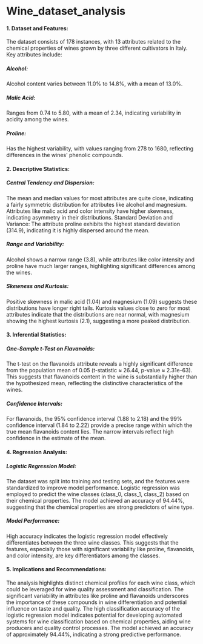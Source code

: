 # Wine_dataset_analysis

<h4>1. Dataset and Features:</h4>
   
The dataset consists of 178 instances, with 13 attributes related to the chemical properties of wines grown by three different cultivators in Italy.
Key attributes include:
<h5>Alcohol:</h5> Alcohol content varies between 11.0% to 14.8%, with a mean of 13.0%.
<h5>Malic Acid:</h5> Ranges from 0.74 to 5.80, with a mean of 2.34, indicating variability in acidity among the wines.
<h5>Proline:</h5> Has the highest variability, with values ranging from 278 to 1680, reflecting differences in the wines' phenolic compounds.

<h4>2. Descriptive Statistics:</h4>
   
<h5>Central Tendency and Dispersion:</h5>
The mean and median values for most attributes are quite close, indicating a fairly symmetric distribution for attributes like alcohol and magnesium.
Attributes like malic acid and color intensity have higher skewness, indicating asymmetry in their distributions.
Standard Deviation and Variance: The attribute proline exhibits the highest standard deviation (314.9), indicating it is highly dispersed around the mean.
<h5>Range and Variability:</h5>
Alcohol shows a narrow range (3.8), while attributes like color intensity and proline have much larger ranges, highlighting significant differences among the wines.
<h5>Skewness and Kurtosis:</h5>
Positive skewness in malic acid (1.04) and magnesium (1.09) suggests these distributions have longer right tails.
Kurtosis values close to zero for most attributes indicate that the distributions are near normal, with magnesium showing the highest kurtosis (2.1), suggesting a more peaked distribution.

<h4>3. Inferential Statistics:</h4>
   
<h5>One-Sample t-Test on Flavanoids:</h5>
The t-test on the flavanoids attribute reveals a highly significant difference from the population mean of 0.05 (t-statistic ≈ 26.44, p-value ≈ 2.31e-63). This suggests that flavanoids content in the wine is substantially higher than the hypothesized mean, reflecting the distinctive characteristics of the wines.
<h5>Confidence Intervals:</h5>
For flavanoids, the 95% confidence interval (1.88 to 2.18) and the 99% confidence interval (1.84 to 2.22) provide a precise range within which the true mean flavanoids content lies. The narrow intervals reflect high confidence in the estimate of the mean.

<h4>4. Regression Analysis:</h4>

   
<h5>Logistic Regression Model:</h5>
The dataset was split into training and testing sets, and the features were standardized to improve model performance.
Logistic regression was employed to predict the wine classes (class_0, class_1, class_2) based on their chemical properties.
The model achieved an accuracy of 94.44%, suggesting that the chemical properties are strong predictors of wine type.
<h5>Model Performance:</h5>
High accuracy indicates the logistic regression model effectively differentiates between the three wine classes.
This suggests that the features, especially those with significant variability like proline, flavanoids, and color intensity, are key differentiators among the classes.

<h4>5. Implications and Recommendations:</h4>
    
The analysis highlights distinct chemical profiles for each wine class, which could be leveraged for wine quality assessment and classification.
The significant variability in attributes like proline and flavanoids underscores the importance of these compounds in wine differentiation and potential influence on taste and quality.
The high classification accuracy of the logistic regression model indicates potential for developing automated systems for wine classification based on chemical properties, aiding wine producers and quality control processes.
The model achieved an accuracy of approximately 94.44%, indicating a strong predictive performance.
